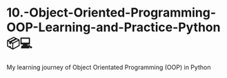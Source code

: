 # 10.-Object-Oriented-Programming-OOP-Learning-and-Practice-Python :package::computer:
My learning journey of Object Orientated Programming (OOP) in Python
